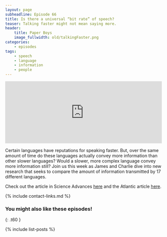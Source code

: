 ```yaml
---
layout: page
subheadline: Episode 66
title: Is there a universal “bit rate” of speech?
teaser: Talking faster might not mean saying more. 
header:
    title: Paper Boys
    image_fullwidth: old/talkingFaster.png
categories:
    - episodes
tags:
    - speech
    - language
    - information
    - people
---
```


<iframe src="https://pinecast.com/player/e1187875-08d3-4e29-a94d-0400dd123d4e?theme=thick" seamless height="200" style="border:0" class="pinecast-embed" frameborder="0" width="100%"></iframe>

Certain languages have reputations for speaking faster. But, over the same amount of time do these languages actually convey more information than other slower languages? Would a slower, more complex language convey more information still? Join us this week as James and Charlie dive into new research that seeks to compare the amount of information transmitted by 17 different languages.
	
Check out the article in Science Advances [here](https://advances.sciencemag.org/content/5/9/eaaw2594) and the Atlantic article [here](https://www.theatlantic.com/science/archive/2019/09/people-speak-faster-less-efficient-languages/597391/).


{% include contact-links.md %}

### You might also like these episodes!
{: .t60 }

{% include list-posts %}
